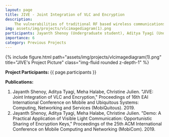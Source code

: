 ```yaml
---
layout: page
title: JIVE - Joint Integration of VLC and Encryption
description:
    The vulnerabilities of traditional RF based wireless communications pose a security threat for the transmission of private data among co-located members in physically constrained spaces. Exchanging secure or private information in the clear over direct wireless links is potentially dangerous because eavesdroppers unseen to the communicating parties (e.g., nearby but outside of the room) may overhear the communication. JIVE is a novel encryption key sharing mechanism using Visible Light Communication (VLC). The inherently constrained nature of VLC makes it an ideal medium to communicate secure message encryption keys to individuals in a shared, secure physical space. JIVE can be applied to many scenarios including securing health care information, authenticating smart home IoT devices, and exchanging trade secrets.
img: assets/img/projects/vlcimagediagram(1).png
participants: Jayanth Shenoy (Undergraduate student), Aditya Tyagi (Undergraduate student), Meha Halabe (Undergraduate student), Dr. Christine Julien (MPC director)
importance: 6
category: Previous Projects
---
```


<div class="row">
    <div class="col-sm mt-3 mt-md-0">
        {% include figure.html path="assets/img/projects/vlcimagediagram(1).png" title="JIVE's Project Picture" class="img-fluid rounded z-depth-1" %}
    </div>
</div>

<b>Project Participants: </b> 
{{ page.participants }}


<b>Publications: </b>

<ol>
  <li>Jayanth Shenoy, Aditya Tyagi, Meha Halabe, Christine Julien. "JIVE: Joint Integration of VLC and Encryption," Proceedings of 16th EAI International Conference on Mobile and Ubiquitous Systems: Computing, Networking and Services (MobiQuitous). 2019.</li>
  <li>Jayanth Shenoy, Aditya Tyagi, Meha Halabe, Christine Julien. "Demo: A Practical Application of Visible Light Communication: Opportunistic Sharing of Encryption Keys," Proceedings of the 25th ACM International Conference on Mobile Computing and Networking (MobiCom). 2019.</li>
</ol>

